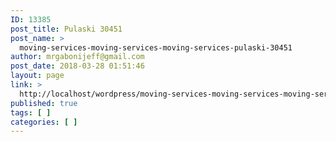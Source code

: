 ```yaml
---
ID: 13385
post_title: Pulaski 30451
post_name: >
  moving-services-moving-services-moving-services-pulaski-30451
author: mrgabonijeff@gmail.com
post_date: 2018-03-28 01:51:46
layout: page
link: >
  http://localhost/wordpress/moving-services-moving-services-moving-services-pulaski-30451/
published: true
tags: [ ]
categories: [ ]
---
```


